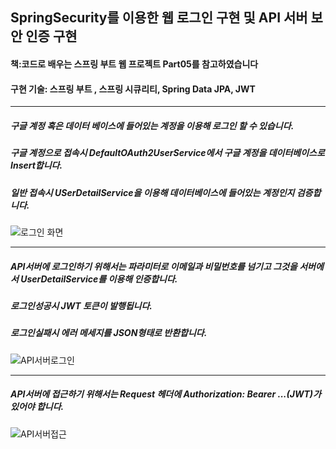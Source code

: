 ## SpringSecurity를 이용한 웹 로그인 구현 및 API 서버 보안 인증 구현
#### 책:코드로 배우는 스프링 부트 웹 프로젝트 Part05를 참고하였습니다
#### 구현 기술: 스프링 부트 , 스프링 시큐리티, Spring Data JPA, JWT

-----------------------------------------------------------------------------
##### 구글 계정 혹은 데이터 베이스에 들어있는 계정을 이용해 로그인 할 수 있습니다.
##### 구글 계정으로 접속시 DefaultOAuth2UserService에서 구글 계정을 데이터베이스로 Insert합니다.
##### 일반 접속시 USerDetailService을 이용해 데이터베이스에 들어있는 계정인지 검증합니다.
![로그인 화면](https://user-images.githubusercontent.com/96513191/181523293-9d3aa0c7-f1a2-4b75-a115-c74a3b1e1b5a.PNG)




-----------------------------------------------------------------------------
##### API서버에 로그인하기 위해서는 파라미터로 이메일과 비밀번호를 넘기고 그것을 서버에서 UserDetailService를 이용해 인증합니다.
##### 로그인성공시 JWT 토큰이 발행됩니다.
##### 로그인실패시 에러 메세지를 JSON형태로 반환합니다.
![API서버로그인](https://user-images.githubusercontent.com/96513191/181524310-2f808aaf-a1f1-4894-ade1-f77a285e104e.PNG)


-----------------------------------------------------------------------------
##### API서버에 접근하기 위해서는 Request 헤더에 Authorization: Bearer ...(JWT)가 있어야 합니다.
![API서버접근](https://user-images.githubusercontent.com/96513191/181523920-ad4ca84b-1002-4ffe-9fde-30483f2bd733.PNG)




